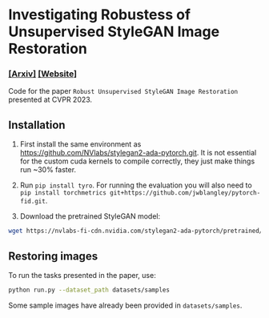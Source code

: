 # Investigating Robustess of  Unsupervised StyleGAN Image Restoration
### [[Arxiv]]() [[Website]](https://aamaanakbar.github.io/investigating_rusir/)

Code for the paper `Robust Unsupervised StyleGAN Image Restoration` presented at CVPR 2023. 

## Installation

1) First install the same environment as https://github.com/NVlabs/stylegan2-ada-pytorch.git. It is not essential for the custom cuda kernels to compile correctly, they just make things run ~30% faster.

2) Run `pip install tyro`. For running the evaluation you will also need to `pip install torchmetrics git+https://github.com/jwblangley/pytorch-fid.git`.

2) Download the pretrained StyleGAN model:
```bash
wget https://nvlabs-fi-cdn.nvidia.com/stylegan2-ada-pytorch/pretrained/ffhq.pkl -O pretrained/ffhq.pkl
```
## Restoring images

To run the tasks presented in the paper, use:

```bash 
python run.py --dataset_path datasets/samples
```

Some sample images have already been provided in `datasets/samples`.

